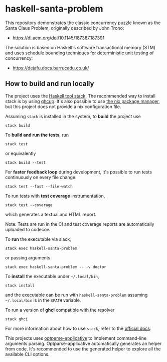 # haskell-santa-problem


This repository demonstrates the classic concurrency puzzle known as the Santa Claus Problem, originally described by John Trono:
* https://dl.acm.org/doi/10.1145/187387.187391

The solution is based on Haskell's software transactional memory (STM) and uses schedule bounding techniques for deterministic unit testing of concurrency: 
* https://dejafu.docs.barrucadu.co.uk/

## How to build and run locally

The project uses the [Haskell tool stack](https://docs.haskellstack.org/en/stable/README/). The recommended way to install stack is by using [ghcup](https://www.haskell.org/ghcup/).
It's also possible to use [the nix package manager](https://nixos.org/), but this project does not provide a nix configuration file.

Assuming `stack` is installed in the system, to **build** the project use
```
stack build
```
To **build and run the tests**, run
```
stack test
```
or equivalently
```
stack build --test
```
For **faster feedback loop** during development, it's possible to run tests continuously on every file change:
```
stack test --fast --file-watch
```
To run tests with **test coverage** instrumentation,
```
stack test --coverage
```
which generates a textual and HTML report.

Note: Tests are run in the CI and test coverage reports are automatically uploaded to codecov.

To **run** the executable via slack,
```
stack exec haskell-santa-problem
```
or passing arguments
```
stack exec haskell-santa-problem -- -v doctor
```

To **install** the executable under `~/.local/bin`,
```
stack install
```
and the executable can be run with `haskell-santa-problem` assuming `~/.local/bin` is in the `$PATH` variable.

To run a version of **ghci** compatible with the resolver
```
stack ghci
```
For more information about how to use `stack`, refer to the [official docs](https://docs.haskellstack.org/en/stable/).

This projects uses [optparse-applicative](https://hackage.haskell.org/package/optparse-applicative) to implement command-line arguments parsing. Optparse-applicative automatically generates an helper from code. It's recommended to use the generated helper to explore all the available CLI options.
